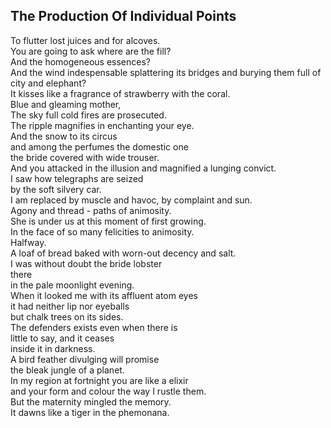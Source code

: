 The Production Of Individual Points
-----------------------------------
To flutter lost juices and for alcoves.  
You are going to ask where are the fill?  
And the homogeneous essences?  
And the wind indespensable splattering its bridges and burying them full of  
city and elephant?  
It kisses like a fragrance of strawberry with the coral.  
Blue and gleaming mother,  
The sky full cold fires are prosecuted.  
The ripple magnifies in enchanting your eye.  
And the snow to its circus  
and among the perfumes the domestic one  
the bride covered with wide trouser.  
And you attacked in the illusion and magnified a lunging convict.  
I saw how telegraphs are seized  
by the soft silvery car.  
I am replaced by muscle and havoc, by complaint and sun.  
Agony and thread - paths of animosity.  
She is under us at this moment of first growing.  
In the face of so many felicities to animosity.  
Halfway.  
A loaf of bread baked with worn-out decency and salt.  
I was without doubt the bride lobster  
there  
in the pale moonlight evening.  
When it looked me with its affluent atom eyes  
it had neither lip nor eyeballs  
but chalk trees on its sides.  
The defenders exists even when there is  
little to say, and it ceases  
inside it in darkness.  
A bird feather divulging will promise  
the bleak jungle of a planet.  
In my region at fortnight you are like a elixir  
and your form and colour the way I rustle them.  
But the maternity mingled the memory.  
It dawns like a tiger in the phemonana.  

